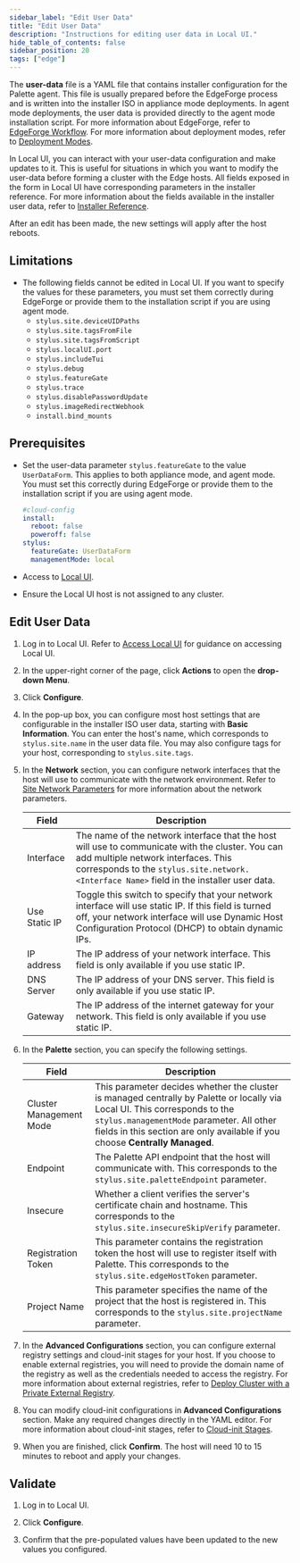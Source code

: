 ```yaml
---
sidebar_label: "Edit User Data"
title: "Edit User Data"
description: "Instructions for editing user data in Local UI."
hide_table_of_contents: false
sidebar_position: 20
tags: ["edge"]
---
```


The **user-data** file is a YAML file that contains installer configuration for the Palette agent. This file is usually
prepared before the EdgeForge process and is written into the installer ISO in appliance mode deployments. In agent mode
deployments, the user data is provided directly to the agent mode installation script. For more information about
EdgeForge, refer to [EdgeForge Workflow](../../edgeforge-workflow/edgeforge-workflow.md). For more information about
deployment modes, refer to [Deployment Modes](../../../../deployment-modes/deployment-modes.md).

In Local UI, you can interact with your user-data configuration and make updates to it. This is useful for situations in
which you want to modify the user-data before forming a cluster with the Edge hosts. All fields exposed in the form in
Local UI have corresponding parameters in the installer reference. For more information about the fields available in
the installer user data, refer to [Installer Reference](../../edge-configuration/installer-reference.md).

After an edit has been made, the new settings will apply after the host reboots.

## Limitations

- The following fields cannot be edited in Local UI. If you want to specify the values for these parameters, you must
  set them correctly during EdgeForge or provide them to the installation script if you are using agent mode.
  - `stylus.site.deviceUIDPaths`
  - `stylus.site.tagsFromFile`
  - `stylus.site.tagsFromScript`
  - `stylus.localUI.port`
  - `stylus.includeTui`
  - `stylus.debug`
  - `stylus.featureGate`
  - `stylus.trace`
  - `stylus.disablePasswordUpdate`
  - `stylus.imageRedirectWebhook`
  - `install.bind_mounts`

## Prerequisites

- Set the user-data parameter `stylus.featureGate` to the value `UserDataForm`. This applies to both appliance mode, and
  agent mode. You must set this correctly during EdgeForge or provide them to the installation script if you are using
  agent mode.

  ```yaml {6}
  #cloud-config
  install:
    reboot: false
    poweroff: false
  stylus:
    featureGate: UserDataForm
    managementMode: local
  ```

- Access to [Local UI](./access-console.md).

- Ensure the Local UI host is not assigned to any cluster.

## Edit User Data

1. Log in to Local UI. Refer to [Access Local UI](./access-console.md) for guidance on accessing Local UI.

2. In the upper-right corner of the page, click **Actions** to open the **drop-down Menu**.

3. Click **Configure**.

4. In the pop-up box, you can configure most host settings that are configurable in the installer ISO user data,
   starting with **Basic Information**. You can enter the host's name, which corresponds to `stylus.site.name` in the
   user data file. You may also configure tags for your host, corresponding to `stylus.site.tags`.

5. In the **Network** section, you can configure network interfaces that the host will use to communicate with the
   network environment. Refer to
   [Site Network Parameters](../../edge-configuration/installer-reference.md#site-network-parameters) for more
   information about the network parameters.

   | Field         | Description                                                                                                                                                                                                                         |
   | ------------- | ----------------------------------------------------------------------------------------------------------------------------------------------------------------------------------------------------------------------------------- |
   | Interface     | The name of the network interface that the host will use to communicate with the cluster. You can add multiple network interfaces. This corresponds to the `stylus.site.network.<Interface Name>` field in the installer user data. |
   | Use Static IP | Toggle this switch to specify that your network interface will use static IP. If this field is turned off, your network interface will use Dynamic Host Configuration Protocol (DHCP) to obtain dynamic IPs.                        |
   | IP address    | The IP address of your network interface. This field is only available if you use static IP.                                                                                                                                        |
   | DNS Server    | The IP address of your DNS server. This field is only available if you use static IP.                                                                                                                                               |
   | Gateway       | The IP address of the internet gateway for your network. This field is only available if you use static IP.                                                                                                                         |

6. In the **Palette** section, you can specify the following settings.

   | Field                   | Description                                                                                                                                                                                                                                             |
   | ----------------------- | ------------------------------------------------------------------------------------------------------------------------------------------------------------------------------------------------------------------------------------------------------- |
   | Cluster Management Mode | This parameter decides whether the cluster is managed centrally by Palette or locally via Local UI. This corresponds to the `stylus.managementMode` parameter. All other fields in this section are only available if you choose **Centrally Managed**. |
   | Endpoint                | The Palette API endpoint that the host will communicate with. This corresponds to the `stylus.site.paletteEndpoint` parameter.                                                                                                                          |
   | Insecure                | Whether a client verifies the server's certificate chain and hostname. This corresponds to the `stylus.site.insecureSkipVerify` parameter.                                                                                                              |
   | Registration Token      | This parameter contains the registration token the host will use to register itself with Palette. This corresponds to the `stylus.site.edgeHostToken` parameter.                                                                                        |
   | Project Name            | This parameter specifies the name of the project that the host is registered in. This corresponds to the `stylus.site.projectName` parameter.                                                                                                           |

7. In the **Advanced Configurations** section, you can configure external registry settings and cloud-init stages for
   your host. If you choose to enable external registries, you will need to provide the domain name of the registry as
   well as the credentials needed to access the registry. For more information about external registries, refer to
   [Deploy Cluster with a Private External Registry](../../site-deployment/deploy-custom-registries/deploy-external-registry.md).

8. You can modify cloud-init configurations in **Advanced Configurations** section. Make any required changes directly
   in the YAML editor. For more information about cloud-init stages, refer to
   [Cloud-init Stages](../../edge-configuration/cloud-init.md).

9. When you are finished, click **Confirm**. The host will need 10 to 15 minutes to reboot and apply your changes.

## Validate

1. Log in to Local UI.

2. Click **Configure**.

3. Confirm that the pre-populated values have been updated to the new values you configured.
